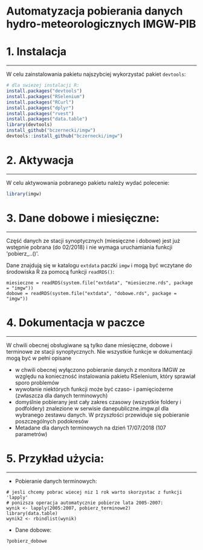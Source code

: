 # Automatyzacja pobierania danych hydro-meteorologicznych IMGW-PIB

# 1. Instalacja
--------------------
W celu zainstalowania pakietu najszybciej wykorzystać pakiet `devtools`:

``` r
# dla swiezej instalacji R:
install.packages("devtools") 
install.packages("RSelenium")
install.packages("RCurl")
install.packages("dplyr")
install.packages("rvest")
install.packages("data.table")
library(devtools)
install_github("bczernecki/imgw")
devtools::install_github("bczernecki/imgw")
```

# 2. Aktywacja
--------------------
W celu aktywowania pobranego pakietu należy wydać polecenie:

``` r
library(imgw)
```


# 3. Dane dobowe i miesięczne:
--------------------
Część danych ze stacji synoptycznych (miesięczne i dobowe) jest już wstępnie pobrana (do 02/2018) i nie wymaga uruchamiania funkcji 'pobierz_..()'.

Dane znajdują się w katalogu `extdata` paczki `imgw` i mogą być wczytane do środowiska R za pomocą funkcji `readRDS()`:

``` r2
miesieczne = readRDS(system.file("extdata", "miesieczne.rds", package = "imgw"))
dobowe = readRDS(system.file("extdata", "dobowe.rds", package = "imgw"))
```
  
# 4. Dokumentacja w paczce
--------------------
W chwili obecnej obsługiwane są tylko dane miesięczne, dobowe i terminowe ze stacji synoptycznych.
Nie wszystkie funkcje w dokumentacji mogą być w pełni opisane
* w chwili obecnej wyłączono pobieranie danych z monitora IMGW ze względu na konieczność instalowania pakietu RSelenium, który sprawiał sporo problemów
* wywołanie niektórych funkcji może być czaso- i pamięciożerne (zwłaszcza dla danych terminowych)
* domyślnie pobierany jest cały zakres czasowy (wszystkie foldery i podfoldery) znalezione w serwisie danepubliczne.imgw.pl dla wybranego zestawu danych. W przyszłości przewiduje się pobieranie poszczególnych podokresów
* Metadane dla danych terminowych na dzień 17/07/2018 (107 parametrów)


# 5. Przykład użycia:
--------------------

* Pobieranie danych terminowych:

```
# jesli chcemy pobrac wiecej niz 1 rok warto skorzystac z funkcji 'lapply'
# ponizsza operacja automatycznie pobierze lata 2005-2007:
wynik <- lapply(2005:2007, pobierz_terminowe2)
library(data.table)
wynik2 <- rbindlist(wynik)
```

* Dane dobowe:

```
?pobierz_dobowe
```